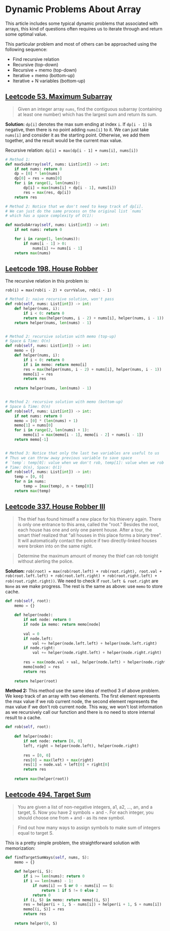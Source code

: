 # Dynamic Problems About Array

This article includes some typical dynamic problems that associated with arrays, this kind of questions often requires us to iterate through and return some optimal value.

This particular problem and most of others can be approached using the following sequence:

+ Find recursive relation
+ Recursive (top-down)
+ Recursive + memo (top-down)
+ Iterative + memo (bottom-up)
+ Iterative + N variables (bottom-up)

## [Leetcode 53. Maximum Subarray](https://leetcode.com/problems/maximum-subarray/)
> Given an integer array `nums`, find the contiguous subarray (containing at least one number) which has the largest sum and return its sum.

**Solution:** `dp[i]` denotes the max sum ending at index `i`. If `dp[i - 1]` is negative, then there is no point adding `nums[i]` to it. We can just take `nums[i]` and consider it as the starting point. Otherwise, we add them together, and the result would be the current max value.

Recursive relation: `dp[i] = max(dp[i - 1] + nums[i], nums[i])`

```python
# Method 1:
def maxSubArray(self, nums: List[int]) -> int:
    if not nums: return 0
    dp = [0] * len(nums)
    dp[0] = res = nums[0]
    for i in range(1, len(nums)):
        dp[i] = max(nums[i] + dp[i - 1], nums[i])
        res = max(res, dp[i])
    return res

# Method 2: Notice that we don't need to keep track of dp[i].
# We can just do the same process on the original list `nums`
# which has a space complexity of O(1):

def maxSubArray(self, nums: List[int]) -> int:
    if not nums: return 0

    for i in range(1, len(nums)):
        if nums[i - 1] > 0:
            nums[i] += nums[i - 1]
    return max(nums)
```

## [Leetcode 198. House Robber](https://leetcode.com/problems/house-robber/)
The recursive relation in this problem is: 

`rob(i) = max(rob(i - 2) + currValue, rob(i - 1)`

```python
# Method 1: naive recursive solution, won't pass
def rob(self, nums: List[int]) -> int:
    def helper(nums, i):
        if i < 0: return 0
        return max(helper(nums, i - 2) + nums[i], helper(nums, i - 1))
    return helper(nums, len(nums) - 1)


# Method 2: recursive solution with memo (top-up)
# Space & Time: O(n)
def rob(self, nums: List[int]) -> int:
    memo = {}
    def helper(nums, i):
        if i < 0: return 0
        if i in memo: return memo[i]
        res = max(helper(nums, i - 2) + nums[i], helper(nums, i - 1))
        memo[i] = res
        return res
    
    return helper(nums, len(nums) - 1)


# Method 2: recursive solution with memo (bottom-up)
# Space & Time: O(n)
def rob(self, nums: List[int]) -> int:
    if not nums: return 0
    memo = [0] * (len(nums) + 1)
    memo[1] = nums[0]
    for i in range(2, len(nums) + 1):
        memo[i] = max(memo[i - 1], memo[i - 2] + nums[i - 1])
    return memo[-1]


# Method 3: Notice that only the last two variables are useful to us
# Thus we can throw away previous variable to save space
# `temp`: temp[0]: value when we don't rob, temp[1]: value when we rob
# Time: O(n), Space: O(1)
def rob(self, nums: List[int]) -> int:
    temp = [0, 0]
    for n in nums:
        temp = [max(temp), n + temp[0]]
    return max(temp)
```

## [Leetcode 337. House Robber III](https://leetcode.com/problems/house-robber-iii/)
> The thief has found himself a new place for his thievery again. There is only one entrance to this area, called the "root." Besides the root, each house has one and only one parent house. After a tour, the smart thief realized that "all houses in this place forms a binary tree". It will automatically contact the police if two directly-linked houses were broken into on the same night.

> Determine the maximum amount of money the thief can rob tonight without alerting the police.

**Solution:** 
`rob(root) = max(rob(root.left) + rob(root.right), root.val + rob(root.left.left) + rob(root.left.right) + rob(root.right.left) + rob(root.right.right))`. We need to check if `root.left & root.right` are `None` as we make progress. The rest is the same as above: use `memo` to store cache.

```python
def rob(self, root):  
    memo = {}
    
    def helper(node):
        if not node: return 0
        if node in memo: return memo[node]
        
        val = 0
        if node.left:
            val += helper(node.left.left) + helper(node.left.right)
        if node.right:
            val += helper(node.right.left) + helper(node.right.right)
        
        res = max(node.val + val, helper(node.left) + helper(node.right))
        memo[node] = res
        return res
    
    return helper(root)
```

**Method 2:** This method use the same idea of method 3 of above problem. We keep track of an array with two elements. The first element represents the max value if we rob current node, the second element represents the max value if we don't rob current node. This way, we won't lost information as we recursively call our function and there is no need to store internal result to a cache.

```Python
def rob(self, root):  
    
    def helper(node):
        if not node: return [0, 0]
        left, right = helper(node.left), helper(node.right)
        
        res = [0, 0]
        res[0] = max(left) + max(right)
        res[1] = node.val + left[0] + right[0]
        return res
    
    return max(helper(root))
```

## [Leetcode 494. Target Sum](https://leetcode.com/problems/target-sum/)
> You are given a list of non-negative integers, a1, a2, ..., an, and a target, S. Now you have 2 symbols + and -. For each integer, you should choose one from + and - as its new symbol.

> Find out how many ways to assign symbols to make sum of integers equal to target S.

This is a pretty simple problem, the straightforward solution with memorization:
```Python
def findTargetSumWays(self, nums, S):
    memo = {}
    
    def helper(i, S):
        if i >= len(nums): return 0
        if i == len(nums) - 1:
            if nums[i] == S or 0 - nums[i] == S:
                return 1 if S != 0 else 2
            return 0
        if (i, S) in memo: return memo[(i, S)]
        res = helper(i + 1, S - nums[i]) + helper(i + 1, S + nums[i])
        memo[(i, S)] = res
        return res
        
    return helper(0, S)
```